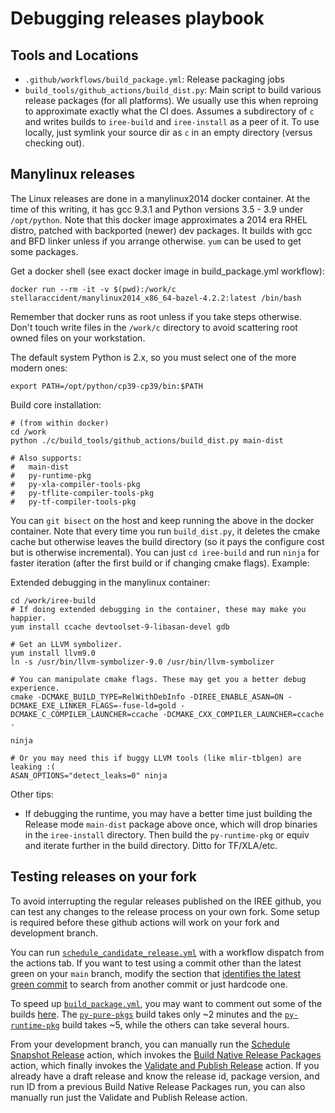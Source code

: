 # Debugging releases playbook

## Tools and Locations

* `.github/workflows/build_package.yml`: Release packaging jobs
* `build_tools/github_actions/build_dist.py`: Main script to build various
  release packages (for all platforms). We usually use this when reproing to
  approximate exactly what the CI does. Assumes a subdirectory of `c`
  and writes builds to `iree-build` and `iree-install` as a peer of it. To use
  locally, just symlink your source dir as `c` in an empty
  directory (versus checking out).

## Manylinux releases

The Linux releases are done in a manylinux2014 docker container. At the time of
this writing, it has gcc 9.3.1 and Python versions 3.5 - 3.9 under `/opt/python`.
Note that this docker image approximates a 2014 era RHEL distro, patched with
backported (newer) dev packages. It builds with gcc and BFD linker unless if
you arrange otherwise. `yum` can be used to get some packages.

Get a docker shell (see exact docker image in build_package.yml workflow):

```shell
docker run --rm -it -v $(pwd):/work/c stellaraccident/manylinux2014_x86_64-bazel-4.2.2:latest /bin/bash
```

Remember that docker runs as root unless if you take steps otherwise. Don't
touch write files in the `/work/c` directory to avoid scattering
root owned files on your workstation.

The default system Python is 2.x, so you must select one of the more modern
ones:

```shell
export PATH=/opt/python/cp39-cp39/bin:$PATH
```


Build core installation:

```shell
# (from within docker)
cd /work
python ./c/build_tools/github_actions/build_dist.py main-dist

# Also supports:
#   main-dist
#   py-runtime-pkg
#   py-xla-compiler-tools-pkg
#   py-tflite-compiler-tools-pkg
#   py-tf-compiler-tools-pkg
```

You can `git bisect` on the host and keep running the above in the docker
container. Note that every time you run `build_dist.py`, it deletes the cmake
cache but otherwise leaves the build directory (so it pays the configure cost
but is otherwise incremental). You can just `cd iree-build` and run `ninja`
for faster iteration (after the first build or if changing cmake flags).
Example:

Extended debugging in the manylinux container:

```shell
cd /work/iree-build
# If doing extended debugging in the container, these may make you happier.
yum install ccache devtoolset-9-libasan-devel gdb

# Get an LLVM symbolizer.
yum install llvm9.0
ln -s /usr/bin/llvm-symbolizer-9.0 /usr/bin/llvm-symbolizer

# You can manipulate cmake flags. These may get you a better debug experience.
cmake -DCMAKE_BUILD_TYPE=RelWithDebInfo -DIREE_ENABLE_ASAN=ON -DCMAKE_EXE_LINKER_FLAGS=-fuse-ld=gold -DCMAKE_C_COMPILER_LAUNCHER=ccache -DCMAKE_CXX_COMPILER_LAUNCHER=ccache .

ninja

# Or you may need this if buggy LLVM tools (like mlir-tblgen) are leaking :(
ASAN_OPTIONS="detect_leaks=0" ninja
```

Other tips:

* If debugging the runtime, you may have a better time just building the
  Release mode `main-dist` package above once, which will drop binaries in the
  `iree-install` directory. Then build the `py-runtime-pkg` or equiv and
  iterate further in the build directory. Ditto for TF/XLA/etc.

## Testing releases on your fork

To avoid interrupting the regular releases published on the IREE github, you
can test any changes to the release process on your own fork.  Some setup is
required before these github actions will work on your fork and development
branch.

You can run
[`schedule_candidate_release.yml`](https://github.com/openxla/iree/blob/main/.github/workflows/schedule_candidate_release.yml)
with a workflow dispatch from the actions tab. If you want to test using a
commit other than the latest green on your `main` branch, modify the section
that
[identifies the latest green commit](https://github.com/openxla/iree/blob/c7b29123f8bd80c1346d2a9e6c5227b372b75616/.github/workflows/schedule_candidate_release.yml#L25)
to search from another commit or just hardcode one.

To speed up
[`build_package.yml`](https://github.com/openxla/iree/blob/main/.github/workflows/build_package.yml),
you may want to comment out some of the builds
[here](https://github.com/openxla/iree/blob/392449e986493bf710e3da637ebf807715da9ffe/.github/workflows/build_package.yml#L34-L87).
The
[`py-pure-pkgs`](https://github.com/openxla/iree/blob/392449e986493bf710e3da637ebf807715da9ffe/.github/workflows/build_package.yml#L52)
build takes only ~2 minutes and the
[`py-runtime-pkg`](https://github.com/openxla/iree/blob/392449e986493bf710e3da637ebf807715da9ffe/.github/workflows/build_package.yml#L39)
build takes ~5, while the others can take several hours.

From your development branch, you can manually run the
[Schedule Snapshot Release](https://github.com/openxla/iree/actions/workflows/schedule_snapshot_release.yml)
action, which invokes the
[Build Native Release Packages](https://github.com/openxla/iree/actions/workflows/build_package.yml)
action, which finally invokes the
[Validate and Publish Release](https://github.com/openxla/iree/actions/workflows/validate_and_publish_release.yml)
action.  If you already have a draft release and know the release id, package
version, and run ID from a previous Build Native Release Packages run, you can
also manually run just the Validate and Publish Release action.
